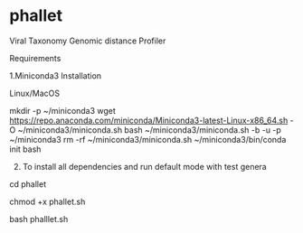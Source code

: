 # phallet
Viral Taxonomy Genomic distance Profiler

Requirements 

1.Miniconda3 Installation

Linux/MacOS

mkdir -p ~/miniconda3
wget https://repo.anaconda.com/miniconda/Miniconda3-latest-Linux-x86_64.sh -O ~/miniconda3/miniconda.sh
bash ~/miniconda3/miniconda.sh -b -u -p ~/miniconda3
rm -rf ~/miniconda3/miniconda.sh
~/miniconda3/bin/conda init bash

2. To install all dependencies and run default mode with test genera


cd phallet

chmod +x phallet.sh

bash phalllet.sh

